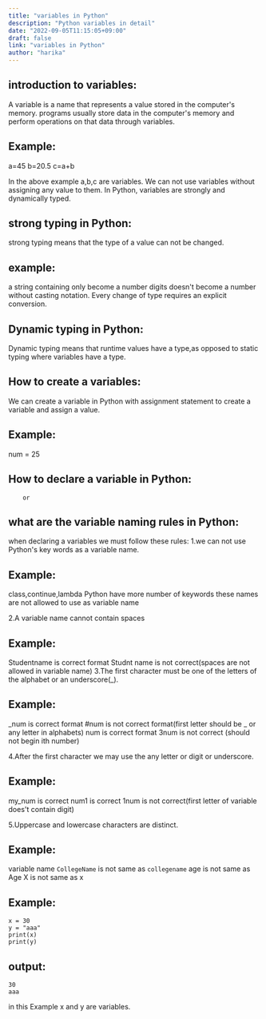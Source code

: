 ```yaml
---
title: "variables in Python"
description: "Python variables in detail"
date: "2022-09-05T11:15:05+09:00"
draft: false
link: "variables in Python"
author: "harika"
---
```


## introduction to variables:
A variable is a name that represents a value stored in the computer's memory.
programs usually store data in the computer's memory and perform operations on that data through variables.

## Example:
a=45
b=20.5
c=a+b

In the above example a,b,c are variables.
We can not use variables without assigning any value to them. 
In Python, variables are strongly and dynamically typed.

## strong typing in Python:
strong typing means that the type of a value can not be changed. 
## example:
a string containing only become a number digits doesn't become a number without casting notation.
Every change of type requires an explicit conversion.

## Dynamic typing in Python:
Dynamic typing means that runtime values have a type,as opposed to static typing where variables have a type.

## How to create a variables:
We can create a variable in Python with assignment statement to create a variable and assign a value.

## Example:
num = 25

## How to declare a variable in Python:
        or
## what are the variable naming rules in Python:

when declaring a variables we must follow these rules:
1.we can not use Python's key words as a variable name.
## Example:
  class,continue,lambda Python have more number of keywords
  these names are not allowed to use as variable name

2.A variable name cannot contain spaces
## Example:
  Studentname is correct format
  Studnt name is not correct(spaces are not allowed in variable name)
3.The first character must be one of the letters of the alphabet or an underscore(_).

## Example:
  _num is correct format
  #num is not correct format(first letter should be _ or any letter in alphabets)
  num is correct format
  3num is not correct (should not begin ith number)
  
4.After the first character we may use the any letter or digit or underscore.
## Example:
  my_num is correct
  num1 is correct 1num is not correct(first letter of variable does't contain digit)

5.Uppercase and lowercase characters are distinct.
## Example:
  variable name `CollegeName` is not same as `collegename` 
  age is not same as Age
  X is not same as x

## Example:
```
x = 30
y = "aaa"
print(x)
print(y)
```
## output:
```
30
aaa
```
in this Example x and y are variables.

